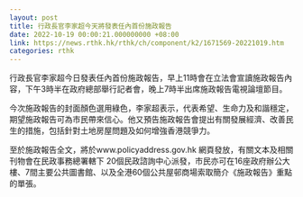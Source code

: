 ```yaml
---
layout: post
title: 行政長官李家超今天將發表任內首份施政報告
date: 2022-10-19 00:00:21.000000000 +08:00
link: https://news.rthk.hk/rthk/ch/component/k2/1671569-20221019.htm
categories: rthk
---
```


行政長官李家超今日發表任內首份施政報告，早上11時會在立法會宣讀施政報告內容，下午3時半在政府總部舉行記者會，晚上7時半出席施政報告電視論壇節目。

今次施政報告的封面顏色選用綠色，李家超表示，代表希望、生命力及和諧穩定，期望施政報告可為市民帶來信心。他又預告施政報告會提出有關發展經濟、改善民生的措施，包括針對土地房屋問題及如何增強香港競爭力。

至於施政報告全文，將於www.policyaddress.gov.hk 網頁發放，有關文本及相關刊物會在民政事務總署轄下 20個民政諮詢中心派發，市民亦可在16座政府辦公大樓、7間主要公共圖書館、以及全港60個公共屋邨商場索取簡介《施政報告》重點的單張。
